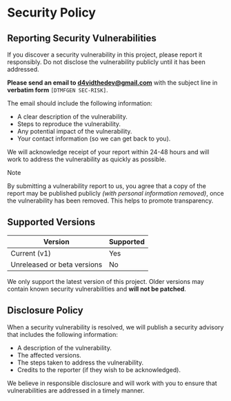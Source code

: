 # Security Policy

## Reporting Security Vulnerabilities

If you discover a security vulnerability in this project, please report it responsibly. Do not disclose the vulnerability publicly until it has been addressed.

**Please send an email to d4vidthedev@gmail.com** with the subject line in **verbatim form** `[DTMFGEN SEC-RISK]`.

The email should include the following information:

* A clear description of the vulnerability.
* Steps to reproduce the vulnerability.
* Any potential impact of the vulnerability.
* Your contact information (so we can get back to you).

We will acknowledge receipt of your report within 24-48 hours and will work to address the vulnerability as quickly as possible.

> [!NOTE]
> By submitting a vulnerability report to us, you agree that a copy of the report may be published publicly *(with personal information removed)*, once the vulnerability has been removed.
> This helps to promote transparency.

## Supported Versions

| Version | Supported          |
| ------- | ------------------ |
| Current (v1) | Yes                
| Unreleased or beta versions | No                 |

We only support the latest version of this project. Older versions may contain known security vulnerabilities and **will not be patched**.

## Disclosure Policy

When a security vulnerability is resolved, we will publish a security advisory that includes the following information:

* A description of the vulnerability.
* The affected versions.
* The steps taken to address the vulnerability.
* Credits to the reporter (if they wish to be acknowledged).

We believe in responsible disclosure and will work with you to ensure that vulnerabilities are addressed in a timely manner.
